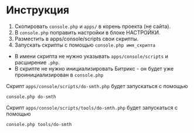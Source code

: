 # Инструкция

1. Скопировать `console.php` и `apps/` в корень проекта (не сайта).
2. В `console.php` поправить настройки в блоке НАСТРОЙКИ.
3. Разместить в apps/console/scripts свои скрипты.
4. Запускать скрипты с помощью `console.php имя_скрипта`
  * В имени скрипта не нужно указывать `apps/console/scripts` и расширение `.php`.
  * В скрипте не нужно инициализировать Битрикс - он будет уже проинициализирован в `console.php`

Скрипт `apps/console/scripts/do-smth.php` будет запускаться с помощью

```
console.php do-smth
```

Скрипт `apps/console/scripts/tools/do-smth.php` будет запускаться с помощью

```
console.php tools/do-smth
```

